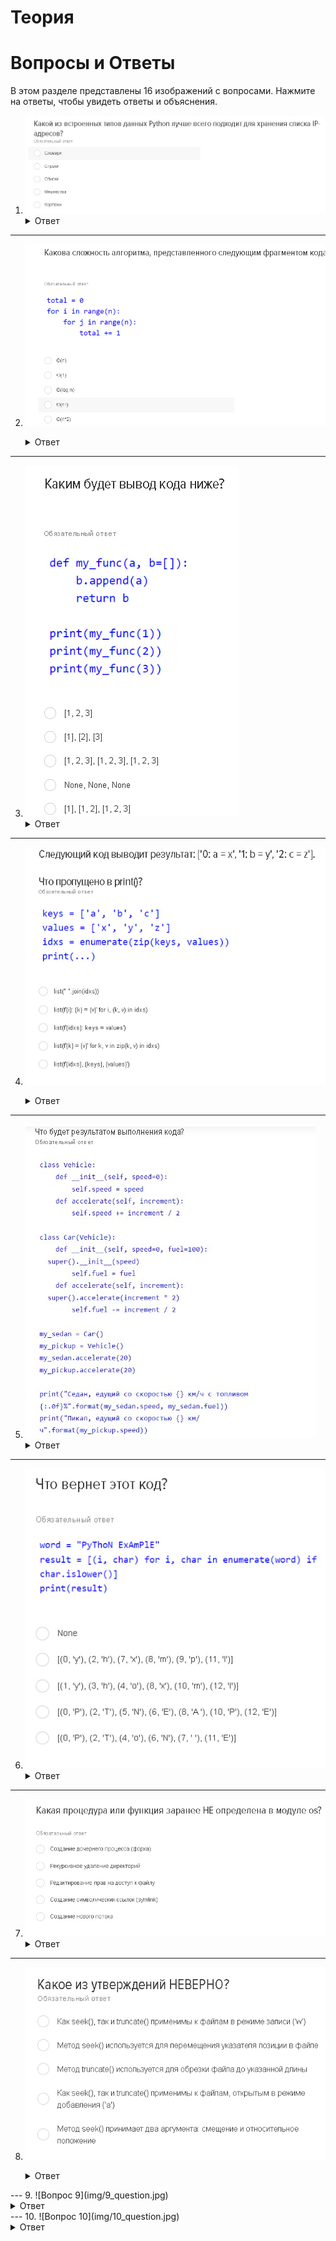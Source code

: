 # Теория
# Вопросы и Ответы

В этом разделе представлены 16 изображений с вопросами. Нажмите на ответы, чтобы увидеть ответы и объяснения.


1. ![Вопрос 1](img/1_question.jpg)
   <details>
   <summary>Ответ</summary>
   Для хранения списка IP-адресов в Python лучше всего подходит тип данных (список). Списки позволяют хранить упорядоченные коллекции элементов и предоставляют возможность их изменять, что удобно для работы с множеством IP-адресов.
   </details>
---
2. ![Вопрос 2](img/2_question.jpg)
   <details>
   <summary>Ответ</summary>
   Данный алгоритм содержит два вложенных цикла, каждый из которых выполняется ( n ) раз. Это делает общую сложность алгоритма O(n^2). 

    Правильный вариант ответа: O(n^2).
   </details>
---
3. ![Вопрос 3](img/3_question.jpg)
   <details>
   <summary>Ответ</summary>
   Функция my_func использует изменяемый объект (список) в качестве значения по умолчанию для аргумента b. Это приводит к тому, что все вызовы функции используют один и тот же список.
   Правильный вариант ответа: [1], [1, 2], [1, 2, 3].
   </details>
---
4. ![Вопрос 4](img/4_question.jpg)
   <details>
   <summary>Ответ</summary>
   Правильный вариант ответа: 

   list(f"{i}: {k} = {v}" for i, (k, v) in idxs)
   Это создаст список строк, в которых каждый элемент формируется как "{i}: {k} = {v}" для каждого индекса, ключа и значения.
   </details>
---
5. ![Вопрос 5](img/5_question.jpg)
   <details>
   <summary>Ответ</summary>
   Седан едущий со скоростью 20.0 км/ч с топливом 90%
   Пикап едущий со скоростью 10.0 км/ч
   </details>
---
6. ![Вопрос 6](img/6_question.jpg)
   <details>
   <summary>Ответ</summary>
   Код создаёт список кортежей, где каждый кортеж содержит индекс и символ из строки word
   [(1, 'y'), (3, 'h'), (4, 'o'), (8, 'x'), (10, 'm'), (12, 'l')]
   </details>
---
7. ![Вопрос 7](img/7_question.jpg)
   <details>
   <summary>Ответ</summary>
   Это создание нового потока. Потоки используются для выполнения асинхронных операций в параллельном режиме. 
   </details>
---
8. ![Вопрос 8](img/8_question.jpg)
   <details>
   <summary>Ответ</summary>
    Неверное утверждение:
    (Как seek(), так и truncate() применимы к файлам в режиме записи ('w').)

    Это утверждение неверно, так как truncate() может быть применено, но seek() в режиме 'w' перемещает указатель только до текущего конца файла, так как файл открывается как пустой.
</details>
---
9. ![Вопрос 9](img/9_question.jpg)
   <details>
   <summary>Ответ</summary>
   B, E соответствуют шаблону
   </details>
---
10. ![Вопрос 10](img/10_question.jpg)
    <details>
    <summary>Ответ</summary>
    Комбинация функций map и filter с использованием lambda в Python позволяет:

    - Обработать список и вернуть новый список, где элементы преобразованы и/или отфильтрованы на основе заданных условий.
    </details>
---
11. ![Вопрос 11](img/11_question.jpg)
    <details>
    <summary>Ответ</summary>
    Код в блоке finally будет выполнен в любом случае, независимо от того, возникло исключение в блоке try или или нет.
    </details>
---
12. ![Вопрос 12](img/12_question.jpg)
    <details>
    <summary>Ответ</summary>
    На takewhile() создается итератор, который будет возвращать элементы из исходного итератора, пока условие истинно.
    </details>
---
13. ![Вопрос 13](img/13_question.jpg)
    <details>
    <summary>Ответ</summary>
    Генераторы нельзя индексировать. 
    (i*i for i in range(5))[1]
    </details>
---
14. ![Вопрос 14](img/14_question.jpg)
    <details>
    <summary>Ответ</summary>
    StopIteration (Так как элементов больше нет)
    </details>
---
15. ![Вопрос 15](img/15_question.jpg)
    <details>
    <summary>Ответ</summary>
    Генераторные выражения создают элементы по одному за раз, не загружая все данные в память.

    generator expression.
    </details>
---
16. ![Вопрос 16](img/16_question.jpg)
    <details>
    <summary>Ответ</summary>
    - multiprocessing.Pool

    Этот инструмент позволяет распределять задачи по нескольким процессорам.
    </details>
